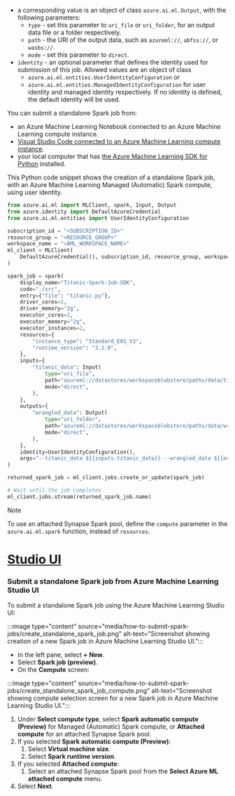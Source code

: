   - a corresponding value is an object of class `azure.ai.ml.Output`, with the following parameters:
      - `type` - set this parameter to `uri_file` or `uri_folder`, for an output data file or a folder respectively.
      - `path` - the URI of the output data, such as `azureml://`, `abfss://`, or `wasbs://`.
      - `mode` - set this parameter to `direct`.
- `identity` - an optional parameter that defines the identity used for submission of this job. Allowed values are an object of class 
  - `azure.ai.ml.entities.UserIdentityConfiguration`
  or
  - `azure.ai.ml.entities.ManagedIdentityConfiguration`
  for user identity and managed identity respectively. If no identity is defined, the default identity will be used.

You can submit a standalone Spark job from:
- an Azure Machine Learning Notebook connected to an Azure Machine Learning compute instance. 
- [Visual Studio Code connected to an Azure Machine Learning compute instance](./how-to-set-up-vs-code-remote.md?tabs=studio).
- your local computer that has [the Azure Machine Learning SDK for Python](/python/api/overview/azure/ai-ml-readme) installed.

This Python code snippet shows the creation of a standalone Spark job, with an Azure Machine Learning Managed (Automatic) Spark compute, using user identity.

```python
from azure.ai.ml import MLClient, spark, Input, Output
from azure.identity import DefaultAzureCredential
from azure.ai.ml.entities import UserIdentityConfiguration

subscription_id = "<SUBSCRIPTION_ID>"
resource_group = "<RESOURCE_GROUP>"
workspace_name = "<AML_WORKSPACE_NAME>"
ml_client = MLClient(
    DefaultAzureCredential(), subscription_id, resource_group, workspace_name
)

spark_job = spark(
    display_name="Titanic-Spark-Job-SDK",
    code="./src",
    entry={"file": "titanic.py"},
    driver_cores=1,
    driver_memory="2g",
    executor_cores=2,
    executor_memory="2g",
    executor_instances=2,
    resources={
        "instance_type": "Standard_E8S_V3",
        "runtime_version": "3.2.0",
    },
    inputs={
        "titanic_data": Input(
            type="uri_file",
            path="azureml://datastores/workspaceblobstore/paths/data/titanic.csv",
            mode="direct",
        ),
    },
    outputs={
        "wrangled_data": Output(
            type="uri_folder",
            path="azureml://datastores/workspaceblobstore/paths/data/wrangled/",
            mode="direct",
        ),
    },
    identity=UserIdentityConfiguration(),
    args="--titanic_data ${{inputs.titanic_data}} --wrangled_data ${{outputs.wrangled_data}}",
)

returned_spark_job = ml_client.jobs.create_or_update(spark_job)

# Wait until the job completes
ml_client.jobs.stream(returned_spark_job.name)
```

> [!NOTE]
> To use an attached Synapse Spark pool, define the `compute` parameter in the `azure.ai.ml.spark` function, instead of `resources`.

# [Studio UI](#tab/ui)

### Submit a standalone Spark job from Azure Machine Learning Studio UI
To submit a standalone Spark job using the Azure Machine Learning Studio UI:

:::image type="content" source="media/how-to-submit-spark-jobs/create_standalone_spark_job.png" alt-text="Screenshot showing creation of a new Spark job in Azure Machine Learning Studio UI.":::

- In the left pane, select **+ New**.
- Select **Spark job (preview)**.
- On the **Compute** screen:
 
:::image type="content" source="media/how-to-submit-spark-jobs/create_standalone_spark_job_compute.png" alt-text="Screenshot showing compute selection screen for a new Spark job in Azure Machine Learning Studio UI.":::

1. Under **Select compute type**, select **Spark automatic compute (Preview)** for Managed (Automatic) Spark compute, or **Attached compute** for an attached Synapse Spark pool.
1. If you selected **Spark automatic compute (Preview)**:
    1. Select **Virtual machine size**.
    1. Select **Spark runtime version**.
1. If you selected **Attached compute**:
    1. Select an attached Synapse Spark pool from the **Select Azure ML attached compute** menu.
1. Select **Next**.

